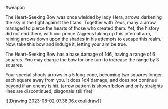 #weapon 

The Heart-Seeking Bow was once wielded by lady Hera, arrows darkening the sky in the fight against the titans. Together with Zeus, many a arrow managed to pierce the hearts of those who created them. Yet, the history did not end there, with our prince Zagreus taking up this infernal arm, raining arrows down upon the shades in his attempts to escape this realm. Now, take this bow and indulge it, letting your aim be true.

The Heart-Seeking Bow has a base damage of 1d6, having a range of 6 squares. You may charge the bow for one turn to increase the range by 3 squares.

Your special shoots arrows in a 5 long cone, becoming two squares longer each square away from you. It does 1d4 damage, and does not continue beyond if an enemy is hit. (arrow pattern is shown below and only straights lines are discontinued, diagonals still fire)

![[Drawing 2023-08-02 07.38.36.excalidraw]]


